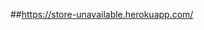 ##https://store-unavailable.herokuapp.com/
<!--
      - [Basket(Momo) + ProfileForm(textwarn)]
      - SignedInMenu(ChangePwd)
      - AdminMember(lockout)
      - [ProductDetail(productAttribute) + BasketTable(displayProAttr)]
-->
<!--
      + Momo x
      + đổi mật khẩu x
      + lock user x
      + chọn size, màu sản phẩm x
      + tồn kho x
      + khuyễn mãi x
      + xác nhận đơn hàng
      + xác nhận bình luận
      + hiển thị thông báo
      + thống kê
            - doanh số theo d/m/y
            - số lượng sản phẩm bán chạy
            - đánh giá sản phẩm
      + hủy đơn hàng momo - hoàn tiền momo
      + like sản phẩm
      + blog
      + đăng nhập gmail
 -->